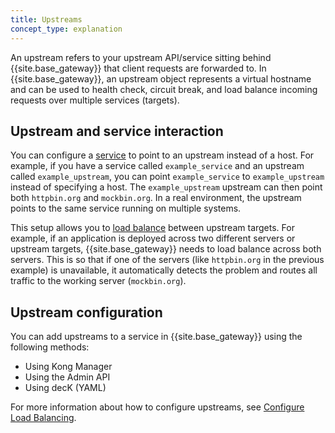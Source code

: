 ```yaml
---
title: Upstreams
concept_type: explanation
---
```


An upstream refers to your upstream API/service sitting behind {{site.base_gateway}} that client requests are forwarded to. 
In {{site.base_gateway}}, an upstream object represents a virtual hostname and can be used to health check, circuit break, and load balance incoming requests over multiple services (targets).

## Upstream and service interaction

You can configure a [service](/gateway/understanding-kong/key-concepts/services/) to point to an upstream instead of a host. 
For example, if you have a service called `example_service` and an upstream called `example_upstream`, you can point `example_service` to `example_upstream` instead of specifying a host. 
The `example_upstream` upstream can then point both `httpbin.org` and `mockbin.org`. 
In a real environment, the upstream points to the same service running on multiple systems.

This setup allows you to [load balance](/gateway/loadbalancing/) between upstream targets. 
For example, if an application is deployed across two different servers or upstream targets, {{site.base_gateway}} needs to load balance across both servers. 
This is so that if one of the servers (like `httpbin.org` in the previous example) is unavailable, it automatically detects the problem and routes all traffic to the working server (`mockbin.org`). 


## Upstream configuration

You can add upstreams to a service in {{site.base_gateway}} using the following methods:

* Using Kong Manager
* Using the Admin API
* Using decK (YAML)

For more information about how to configure upstreams, see [Configure Load Balancing](/gateway/get-started/load-balancing/). 